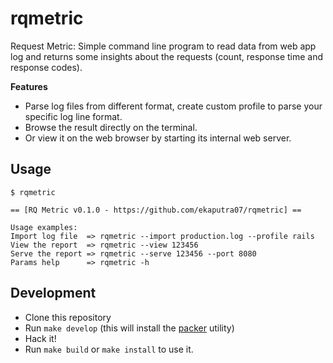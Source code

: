 # rqmetric
Request Metric: Simple command line program to read data from web app log and returns some insights about the requests (count, response time and response codes).

**Features**

- Parse log files from different format, create custom profile to parse your specific log line format.
- Browse the result directly on the terminal.
- Or view it on the web browser by starting its internal web server.

## Usage

```
$ rqmetric

== [RQ Metric v0.1.0 - https://github.com/ekaputra07/rqmetric] ==

Usage examples:
Import log file  =>	rqmetric --import production.log --profile rails
View the report  =>	rqmetric --view 123456
Serve the report =>	rqmetric --serve 123456 --port 8080
Params help      =>	rqmetric -h
```

## Development

- Clone this repository
- Run `make develop` (this will install the [packer](https://github.com/gobuffalo/packr) utility)
- Hack it!
- Run `make build` or `make install` to use it.
